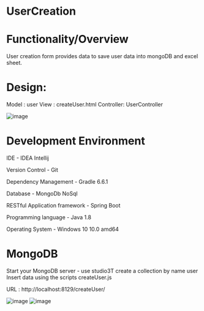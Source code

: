 # UserCreation
# Functionality/Overview

User creation form provides data to save user data into mongoDB and excel sheet.

# Design:

Model : user
View : createUser.html
Controller: UserController


![image](https://user-images.githubusercontent.com/68809796/126525235-cd46884f-c632-4dc2-a270-76264d25f5c7.png)



# Development Environment

IDE - IDEA Intellij

Version Control - Git

Dependency Management - Gradle 6.6.1

Database - MongoDb NoSql

RESTful Application framework - Spring Boot

Programming language - Java 1.8

Operating System - Windows 10 10.0 amd64

# MongoDB

Start your MongoDB server - use studio3T
create a collection by name user
Insert data using the scripts createUser.js


URL : http://localhost:8129/createUser/

![image](https://user-images.githubusercontent.com/68809796/126526407-16c2f51a-bd73-47fb-b9de-8f12b3643707.png)
![image](https://user-images.githubusercontent.com/68809796/126527229-17c217cf-21c9-4341-ad75-3c722e21ada6.png)


